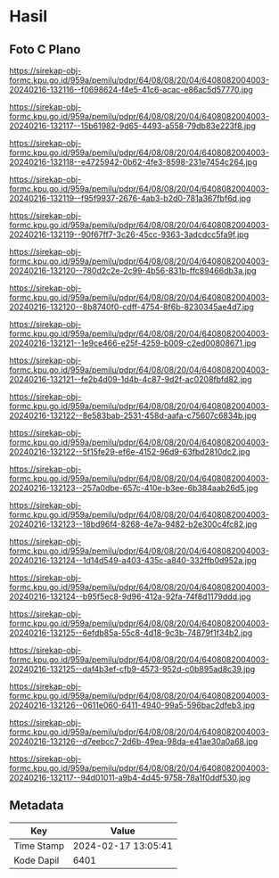 # Hasil

## Foto C Plano

https://sirekap-obj-formc.kpu.go.id/959a/pemilu/pdpr/64/08/08/20/04/6408082004003-20240216-132116--f0698624-f4e5-41c6-acac-e86ac5d57770.jpg

https://sirekap-obj-formc.kpu.go.id/959a/pemilu/pdpr/64/08/08/20/04/6408082004003-20240216-132117--15b61982-9d65-4493-a558-79db83e223f8.jpg

https://sirekap-obj-formc.kpu.go.id/959a/pemilu/pdpr/64/08/08/20/04/6408082004003-20240216-132118--e4725942-0b62-4fe3-8598-231e7454c264.jpg

https://sirekap-obj-formc.kpu.go.id/959a/pemilu/pdpr/64/08/08/20/04/6408082004003-20240216-132119--f95f9937-2676-4ab3-b2d0-781a367fbf6d.jpg

https://sirekap-obj-formc.kpu.go.id/959a/pemilu/pdpr/64/08/08/20/04/6408082004003-20240216-132119--90f67ff7-3c26-45cc-9363-3adcdcc5fa9f.jpg

https://sirekap-obj-formc.kpu.go.id/959a/pemilu/pdpr/64/08/08/20/04/6408082004003-20240216-132120--780d2c2e-2c99-4b56-831b-ffc89466db3a.jpg

https://sirekap-obj-formc.kpu.go.id/959a/pemilu/pdpr/64/08/08/20/04/6408082004003-20240216-132120--8b8740f0-cdff-4754-8f6b-8230345ae4d7.jpg

https://sirekap-obj-formc.kpu.go.id/959a/pemilu/pdpr/64/08/08/20/04/6408082004003-20240216-132121--1e9ce466-e25f-4259-b009-c2ed00808671.jpg

https://sirekap-obj-formc.kpu.go.id/959a/pemilu/pdpr/64/08/08/20/04/6408082004003-20240216-132121--fe2b4d09-1d4b-4c87-9d2f-ac0208fbfd82.jpg

https://sirekap-obj-formc.kpu.go.id/959a/pemilu/pdpr/64/08/08/20/04/6408082004003-20240216-132122--8e583bab-2531-458d-aafa-c75607c6834b.jpg

https://sirekap-obj-formc.kpu.go.id/959a/pemilu/pdpr/64/08/08/20/04/6408082004003-20240216-132122--5f15fe29-ef6e-4152-96d9-63fbd2810dc2.jpg

https://sirekap-obj-formc.kpu.go.id/959a/pemilu/pdpr/64/08/08/20/04/6408082004003-20240216-132123--257a0dbe-657c-410e-b3ee-6b384aab26d5.jpg

https://sirekap-obj-formc.kpu.go.id/959a/pemilu/pdpr/64/08/08/20/04/6408082004003-20240216-132123--18bd96f4-8268-4e7a-9482-b2e300c4fc82.jpg

https://sirekap-obj-formc.kpu.go.id/959a/pemilu/pdpr/64/08/08/20/04/6408082004003-20240216-132124--1d14d549-a403-435c-a840-332ffb0d952a.jpg

https://sirekap-obj-formc.kpu.go.id/959a/pemilu/pdpr/64/08/08/20/04/6408082004003-20240216-132124--b95f5ec8-9d96-412a-92fa-74f8d1179ddd.jpg

https://sirekap-obj-formc.kpu.go.id/959a/pemilu/pdpr/64/08/08/20/04/6408082004003-20240216-132125--6efdb85a-55c8-4d18-9c3b-74879f1f34b2.jpg

https://sirekap-obj-formc.kpu.go.id/959a/pemilu/pdpr/64/08/08/20/04/6408082004003-20240216-132125--daf4b3ef-cfb9-4573-952d-c0b895ad8c39.jpg

https://sirekap-obj-formc.kpu.go.id/959a/pemilu/pdpr/64/08/08/20/04/6408082004003-20240216-132126--0611e060-6411-4940-99a5-596bac2dfeb3.jpg

https://sirekap-obj-formc.kpu.go.id/959a/pemilu/pdpr/64/08/08/20/04/6408082004003-20240216-132126--d7eebcc7-2d6b-49ea-98da-e41ae30a0a68.jpg

https://sirekap-obj-formc.kpu.go.id/959a/pemilu/pdpr/64/08/08/20/04/6408082004003-20240216-132117--94d01011-a9b4-4d45-9758-78a1f0ddf530.jpg


## Metadata

| Key        | Value               |
| ---------- | ------------------- |
| Time Stamp | 2024-02-17 13:05:41 |
| Kode Dapil | 6401                |



